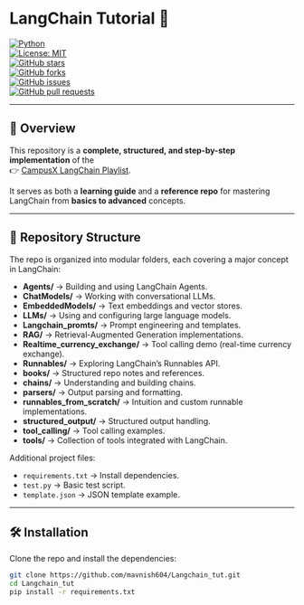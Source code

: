 # LangChain Tutorial 🚀  
[![Python](https://img.shields.io/badge/Python-3.10%2B-blue.svg)](https://www.python.org/)  
[![License: MIT](https://img.shields.io/badge/License-MIT-yellow.svg)](LICENSE)  
[![GitHub stars](https://img.shields.io/github/stars/mavnish604/Langchain_tut?style=social)](https://github.com/mavnish604/Langchain_tut/stargazers)  
[![GitHub forks](https://img.shields.io/github/forks/mavnish604/Langchain_tut?style=social)](https://github.com/mavnish604/Langchain_tut/network/members)  
[![GitHub issues](https://img.shields.io/github/issues/mavnish604/Langchain_tut)](https://github.com/mavnish604/Langchain_tut/issues)  
[![GitHub pull requests](https://img.shields.io/github/issues-pr/mavnish604/Langchain_tut)](https://github.com/mavnish604/Langchain_tut/pulls)  

---

## 📖 Overview

This repository is a **complete, structured, and step-by-step implementation** of the  
👉 [CampusX LangChain Playlist](https://www.youtube.com/playlist?list=PLKnIA16_RmvaTbihpo4MtzVm4XOQa0ER0).  

It serves as both a **learning guide** and a **reference repo** for mastering LangChain from **basics to advanced** concepts.

---

## 📂 Repository Structure

The repo is organized into modular folders, each covering a major concept in LangChain:

- **Agents/** → Building and using LangChain Agents.  
- **ChatModels/** → Working with conversational LLMs.  
- **EmbeddedModels/** → Text embeddings and vector stores.  
- **LLMs/** → Using and configuring large language models.  
- **Langchain_promts/** → Prompt engineering and templates.  
- **RAG/** → Retrieval-Augmented Generation implementations.  
- **Realtime_currency_exchange/** → Tool calling demo (real-time currency exchange).  
- **Runnables/** → Exploring LangChain’s Runnables API.  
- **books/** → Structured repo notes and references.  
- **chains/** → Understanding and building chains.  
- **parsers/** → Output parsing and formatting.  
- **runnables_from_scratch/** → Intuition and custom runnable implementations.  
- **structured_output/** → Structured output handling.  
- **tool_calling/** → Tool calling examples.  
- **tools/** → Collection of tools integrated with LangChain.  

Additional project files:  
- `requirements.txt` → Install dependencies.  
- `test.py` → Basic test script.  
- `template.json` → JSON template example.  

---

## 🛠️ Installation

Clone the repo and install the dependencies:

```bash
git clone https://github.com/mavnish604/Langchain_tut.git
cd Langchain_tut
pip install -r requirements.txt
